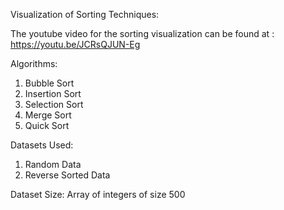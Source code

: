 Visualization of Sorting Techniques:

The youtube video for the sorting visualization can be found at :
https://youtu.be/JCRsQJUN-Eg

Algorithms:
  1. Bubble Sort
  2. Insertion Sort
  3. Selection Sort
  4. Merge Sort
  5. Quick Sort
  
Datasets Used:
  1. Random Data
  2. Reverse Sorted Data
  
Dataset Size: Array of integers of size 500
